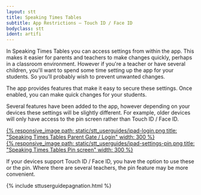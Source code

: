 ```yaml
---
layout: stt
title: Speaking Times Tables
subtitle: App Restrictions – Touch ID / Face ID
bodyclass: stt
ident: artifi
---
```

In Speaking Times Tables you can access settings from within the app. This makes it easier for parents and teachers to make changes quickly, perhaps in a classroom environment.
However if you're a teacher or have several children, you'll want to spend some time setting up the app for your students. So you'll probably wish to prevent unwanted changes.

The app provides features that make it easy to secure these settings. Once enabled, you can make quick changes for your students.

Several features have been added to the app, however depending on your devices these settings will be slightly different. For example, older devices will only have access to the pin screen rather than Touch ID / Face ID.

<div class="container-table">
	<div class="row table-row">
		<div class="col-xs-12 col-sm-6 full-height" style="">
	        <div class="center-block">
	        	<a href="{{ site.baseurl }}/static/stt_userguides/ipad-login.png" class="thickbox">
					{% responsive_image path: static/stt_userguides/ipad-login.png title: "Speaking Times Tables Parent Gate / Login" width: 300 %}
				</a>
			</div>
		</div>
		<div class="col-xs-12 col-sm-6 full-height mobile-pt" style="">
			 <div class="center-block">
	        	<a href="{{ site.baseurl }}/static/stt_userguides/ipad-settings-pin.png" class="thickbox">
				{% responsive_image path: static/stt_userguides/ipad-settings-pin.png title: "Speaking Times Tables Pin screen" width: 300 %}
				</a>
			</div>
		</div>
	</div>
</div>

If your devices support Touch ID / Face ID, you have the option to use these or the pin. Where there are several teachers, the pin feature may be more convenient.

{% include sttuserguidepagnation.html %}



